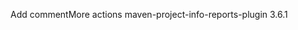 <plugin>Add commentMore actions
          <artifactId>maven-project-info-reports-plugin</artifactId>
          <version>3.6.1</version>
        </plugin>
